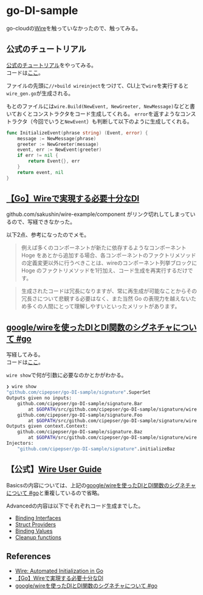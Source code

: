 # go-DI-sample

go-cloudの[Wire](https://github.com/google/wire)を触っていなかったので、触ってみる。

## 公式のチュートリアル

[公式のチュートリアル](https://github.com/google/wire/blob/master/_tutorial/README.md)をやってみる。  
コードは[ここ](https://github.com/cipepser/go-DI-sample/tree/master/tutorial)。

ファイルの先頭に`//+build wireinject`をつけて、CLI上で`wire`を実行すると`wire_gen.go`が生成される。  

もとのファイルには`wire.Build(NewEvent, NewGreeter, NewMessage)`などと書いておくとコンストラクタをコード生成してくれる。
`error`を返すようなコンストラクタ（今回でいうと`NewEvent`）も判断して以下のように生成してくれる。

```go
func InitializeEvent(phrase string) (Event, error) {
	message := NewMessage(phrase)
	greeter := NewGreeter(message)
	event, err := NewEvent(greeter)
	if err != nil {
		return Event{}, err
	}
	return event, nil
}
```

## [【Go】Wireで実現する必要十分なDI](https://qiita.com/sakushin/items/91c894c0d376f4ff7a9e)

github.com/sakushin/wire-example/component
がリンク切れしてしまっているので、写経できなかった。

以下2点、参考になったのでメモ。

> 例えば多くのコンポーネントが新たに依存するようなコンポーネント Hoge をあとから追加する場合、各コンポーネントのファクトリメソッドの定義変更以外に行うべきことは、wireのコンポーネント列挙ブロックに Hoge のファクトリメソッドを1行加え、コード生成を再実行するだけです。

> 生成されたコードは冗長になりますが、常に再生成が可能なことからその冗長さについて悲観する必要はなく、また当然 Go の表現力を越えないため多くの人間にとって理解しやすいといったメリットがあります。


## [google/wireを使ったDIとDI関数のシグネチャについて #go](https://budougumi0617.github.io/2018/12/14/how-to-use-google-wire/)

写経してみる。  
コードは[ここ](https://github.com/cipepser/go-DI-sample/tree/master/signature)。  


`wire show`で何が引数に必要なのかとかがわかる。

```sh
❯ wire show
"github.com/cipepser/go-DI-sample/signature".SuperSet
Outputs given no inputs:
	github.com/cipepser/go-DI-sample/signature.Bar
		at $GOPATH/src/github.com/cipepser/go-DI-sample/signature/wire.go:23:6
	github.com/cipepser/go-DI-sample/signature.Foo
		at $GOPATH/src/github.com/cipepser/go-DI-sample/signature/wire.go:15:6
Outputs given context.Context:
	github.com/cipepser/go-DI-sample/signature.Baz
		at $GOPATH/src/github.com/cipepser/go-DI-sample/signature/wire.go:31:6
Injectors:
	"github.com/cipepser/go-DI-sample/signature".initializeBaz
```


## 【公式】[Wire User Guide](https://github.com/google/wire/blob/master/docs/guide.md)

Basicsの内容については、上記の[google/wireを使ったDIとDI関数のシグネチャについて #go](https://budougumi0617.github.io/2018/12/14/how-to-use-google-wire/)と重複しているので省略。

Advancedの内容は以下でそれぞれコード生成までした。

* [Binding Interfaces](https://github.com/cipepser/go-DI-sample/tree/master/advanced)
* [Struct Providers](https://github.com/cipepser/go-DI-sample/tree/master/structProviders)
* [Binding Values](https://github.com/cipepser/go-DI-sample/tree/master/bindingValues)
* [Cleanup functions](https://github.com/cipepser/go-DI-sample/tree/master/cleanupFunctions)

## References
* [Wire: Automated Initialization in Go](https://github.com/google/wire)
* [【Go】Wireで実現する必要十分なDI](https://qiita.com/sakushin/items/91c894c0d376f4ff7a9e)
* [google/wireを使ったDIとDI関数のシグネチャについて #go](https://budougumi0617.github.io/2018/12/14/how-to-use-google-wire/)